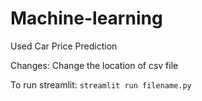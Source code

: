 # Machine-learning
Used Car Price Prediction


Changes:
Change the location of csv file

To run streamlit:
`streamlit run filename.py`
